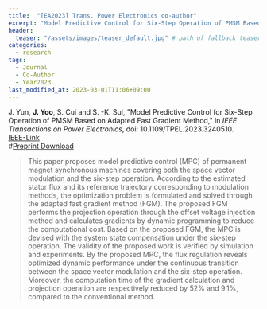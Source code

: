 ```yaml
---
title:  "[EA2023] Trans. Power Electronics co-author"
excerpt: "Model Predictive Control for Six-Step Operation of PMSM Based on Adapted Fast Gradient Method."
header:
  teaser: "/assets/images/teaser_default.jpg" # path of fallback teaser image, e.g. "/assets/images/500x300.png"
categories:
  - research
tags:
  - Journal
  - Co-Author
  - Year2023
last_modified_at: 2023-03-01T11:06+09:00
---
```


J. Yun, **J. Yoo**, S. Cui and S. -K. Sul, "Model Predictive Control for Six-Step Operation of PMSM Based on Adapted Fast Gradient Method," in *IEEE Transactions on Power Electronics*, doi: 10.1109/TPEL.2023.3240510.  
[IEEE-Link](https://ieeexplore.ieee.org/document/10029909)  
 #[Preprint Download](/assets/papers/TPE2023-co_AcceptedVersion.pdf)  
  
  
>This paper proposes model predictive control (MPC) of permanent magnet synchronous machines covering both the space vector modulation and the six-step operation. According to the estimated stator flux and its reference trajectory corresponding to modulation methods, the optimization problem is formulated and solved through the adapted fast gradient method (FGM). The proposed FGM performs the projection operation through the offset voltage injection method and calculates gradients by dynamic programming to reduce the computational cost. Based on the proposed FGM, the MPC is devised with the system state compensation under the six-step operation. The validity of the proposed work is verified by simulation and experiments. By the proposed MPC, the flux regulation reveals optimized dynamic performance under the continuous transition between the space vector modulation and the six-step operation. Moreover, the computation time of the gradient calculation and projection operation are respectively reduced by 52% and 9.1%, compared to the conventional method.  
